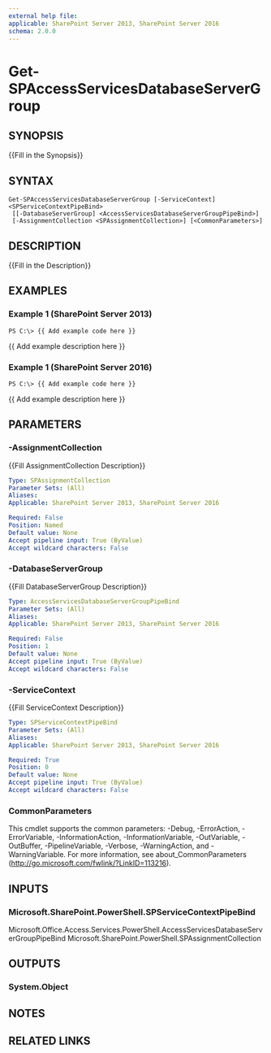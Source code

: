 ```yaml
---
external help file: 
applicable: SharePoint Server 2013, SharePoint Server 2016
schema: 2.0.0
---
```


# Get-SPAccessServicesDatabaseServerGroup

## SYNOPSIS
{{Fill in the Synopsis}}

## SYNTAX

```
Get-SPAccessServicesDatabaseServerGroup [-ServiceContext] <SPServiceContextPipeBind>
 [[-DatabaseServerGroup] <AccessServicesDatabaseServerGroupPipeBind>]
 [-AssignmentCollection <SPAssignmentCollection>] [<CommonParameters>]
```

## DESCRIPTION
{{Fill in the Description}}

## EXAMPLES

### Example 1 (SharePoint Server 2013)
```
PS C:\> {{ Add example code here }}
```

{{ Add example description here }}

### Example 1 (SharePoint Server 2016)
```
PS C:\> {{ Add example code here }}
```

{{ Add example description here }}

## PARAMETERS

### -AssignmentCollection
{{Fill AssignmentCollection Description}}

```yaml
Type: SPAssignmentCollection
Parameter Sets: (All)
Aliases: 
Applicable: SharePoint Server 2013, SharePoint Server 2016

Required: False
Position: Named
Default value: None
Accept pipeline input: True (ByValue)
Accept wildcard characters: False
```

### -DatabaseServerGroup
{{Fill DatabaseServerGroup Description}}

```yaml
Type: AccessServicesDatabaseServerGroupPipeBind
Parameter Sets: (All)
Aliases: 
Applicable: SharePoint Server 2013, SharePoint Server 2016

Required: False
Position: 1
Default value: None
Accept pipeline input: True (ByValue)
Accept wildcard characters: False
```

### -ServiceContext
{{Fill ServiceContext Description}}

```yaml
Type: SPServiceContextPipeBind
Parameter Sets: (All)
Aliases: 
Applicable: SharePoint Server 2013, SharePoint Server 2016

Required: True
Position: 0
Default value: None
Accept pipeline input: True (ByValue)
Accept wildcard characters: False
```

### CommonParameters
This cmdlet supports the common parameters: -Debug, -ErrorAction, -ErrorVariable, -InformationAction, -InformationVariable, -OutVariable, -OutBuffer, -PipelineVariable, -Verbose, -WarningAction, and -WarningVariable. For more information, see about_CommonParameters (http://go.microsoft.com/fwlink/?LinkID=113216).

## INPUTS

### Microsoft.SharePoint.PowerShell.SPServiceContextPipeBind
Microsoft.Office.Access.Services.PowerShell.AccessServicesDatabaseServerGroupPipeBind
Microsoft.SharePoint.PowerShell.SPAssignmentCollection

## OUTPUTS

### System.Object

## NOTES

## RELATED LINKS

